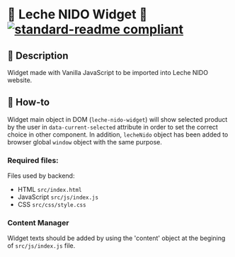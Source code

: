# 🥛 Leche NIDO Widget 🥛 [![standard-readme compliant](https://img.shields.io/badge/readme%20style-standard-brightgreen.svg?style=flat-square)](https://github.com/RichardLitt/standard-readme)

## 🔖 Description

Widget made with Vanilla JavaScript to be imported into Leche NIDO website.

## 📖 How-to

Widget main object in DOM (`leche-nido-widget`) will show selected product by the user in `data-current-selected` attribute in order to set the correct choice in other component. In addition, `lecheNido` object has been added to browser global `window` object with the same purpose.

### Required files:

Files used by backend:

- HTML `src/index.html`
- JavaScript `src/js/index.js`
- CSS `src/css/style.css`

### Content Manager

Widget texts should be added by using the 'content' object at the begining of `src/js/index.js` file.
